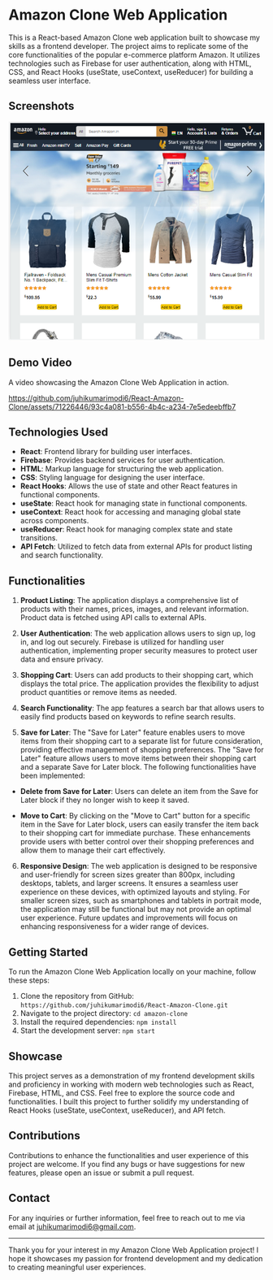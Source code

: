 # Amazon Clone Web Application

This is a React-based Amazon Clone web application built to showcase my skills as a frontend developer. The project aims to replicate some of the core functionalities of the popular e-commerce platform Amazon. It utilizes technologies such as Firebase for user authentication, along with HTML, CSS, and React Hooks (useState, useContext, useReducer) for building a seamless user interface.

## Screenshots

  ![Screenshot 1](amazon1.PNG)

## Demo Video 

A video showcasing the Amazon Clone Web Application in action.


https://github.com/juhikumarimodi6/React-Amazon-Clone/assets/71226446/93c4a081-b556-4b4c-a234-7e5edeebffb7


## Technologies Used

- **React**: Frontend library for building user interfaces.
- **Firebase**: Provides backend services for user authentication.
- **HTML**: Markup language for structuring the web application.
- **CSS**: Styling language for designing the user interface.
- **React Hooks**: Allows the use of state and other React features in functional components.
- **useState**: React hook for managing state in functional components.
- **useContext**: React hook for accessing and managing global state across components.
- **useReducer**: React hook for managing complex state and state transitions.
- **API Fetch**: Utilized to fetch data from external APIs for product listing and search functionality.

## Functionalities

1. **Product Listing**: The application displays a comprehensive list of products with their names, prices, images, and relevant information. Product data is fetched using API calls to external APIs.

2. **User Authentication**: The web application allows users to sign up, log in, and log out securely. Firebase is utilized for handling user authentication, implementing proper security measures to protect user data and ensure privacy.

3. **Shopping Cart**: Users can add products to their shopping cart, which displays the total price. The application provides the flexibility to adjust product quantities or remove items as needed.

4. **Search Functionality**: The app features a search bar that allows users to easily find products based on keywords to refine search results. 

5. **Save for Later**: The "Save for Later" feature enables users to move items from their shopping cart to a separate list for future consideration, providing effective management of shopping preferences.
The "Save for Later" feature allows users to move items between their shopping cart and a separate Save for Later block. The following functionalities have been implemented:

- **Delete from Save for Later**: Users can delete an item from the Save for Later block if they no longer wish to keep it saved.

- **Move to Cart**: By clicking on the "Move to Cart" button for a specific item in the Save for Later block, users can easily transfer the item back to their shopping cart for immediate purchase.
These enhancements provide users with better control over their shopping preferences and allow them to manage their cart effectively.

6. **Responsive Design**: The web application is designed to be responsive and user-friendly for screen sizes greater than 800px, including desktops, tablets, and larger screens. It ensures a seamless user experience on these devices, with optimized layouts and styling.
For smaller screen sizes, such as smartphones and tablets in portrait mode, the application may still be functional but may not provide an optimal user experience. Future updates and improvements will focus on enhancing responsiveness for a wider range of devices.

## Getting Started

To run the Amazon Clone Web Application locally on your machine, follow these steps:

1. Clone the repository from GitHub: `https://github.com/juhikumarimodi6/React-Amazon-Clone.git`
2. Navigate to the project directory: `cd amazon-clone`
3. Install the required dependencies: `npm install`
4. Start the development server: `npm start`

## Showcase

This project serves as a demonstration of my frontend development skills and proficiency in working with modern web technologies such as React, Firebase, HTML, and CSS. Feel free to explore the source code and functionalities. I built this project to further solidify my understanding of React Hooks (useState, useContext, useReducer), and API fetch.


## Contributions

Contributions to enhance the functionalities and user experience of this project are welcome. If you find any bugs or have suggestions for new features, please open an issue or submit a pull request.

## Contact

For any inquiries or further information, feel free to reach out to me via email at [juhikumarimodi6@gmail.com](mailto:juhikumarimodi6@gmail.com).

---

Thank you for your interest in my Amazon Clone Web Application project! I hope it showcases my passion for frontend development and my dedication to creating meaningful user experiences. 
